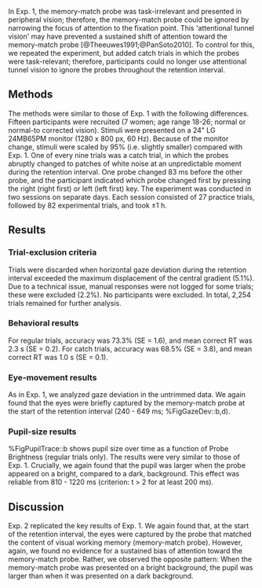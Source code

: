 In Exp. 1, the memory-match probe was task-irrelevant and presented in peripheral vision; therefore, the memory-match probe could be ignored by narrowing the focus of attention to the fixation point. This 'attentional tunnel vision' may have prevented a sustained shift of attention toward the memory-match probe [@Theeuwes1991;@PanSoto2010]. To control for this, we repeated the experiment, but added catch trials in which the probes were task-relevant; therefore, participants could no longer use attentional tunnel vision to ignore the probes throughout the retention interval.

## Methods

The methods were similar to those of Exp. 1 with the following differences. Fifteen participants were recruited (7 women; age range 18-26; normal or normal-to corrected vision). Stimuli were presented on a 24" LG 24MB65PM monitor (1280 x 800 px, 60 Hz). Because of the monitor change, stimuli were scaled by 95% (i.e. slightly smaller) compared with Exp. 1. One of every nine trials was a catch trial, in which the probes abruptly changed to patches of white noise at an unpredictable moment during the retention interval. One probe changed 83 ms before the other probe, and the participant indicated which probe changed first by pressing the right (right first) or left (left first) key. The experiment was conducted in two sessions on separate days. Each session consisted of 27 practice trials, followed by 82 experimental trials, and took ±1 h.

## Results

### Trial-exclusion criteria

Trials were discarded when horizontal gaze deviation during the retention interval exceeded the maximum displacement of the central gradient (5.1%). Due to a technical issue, manual responses were not logged for some trials; these were excluded (2.2%). No participants were excluded. In total, 2,254 trials remained for further analysis.

### Behavioral results

For regular trials, accuracy was 73.3% (SE = 1.6), and mean correct RT was 2.3 s (SE = 0.2). For catch trials, accuracy was 68.5% (SE = 3.8), and mean correct RT was 1.0 s (SE = 0.1).

### Eye-movement results

As in Exp. 1, we analyzed gaze deviation in the untrimmed data. We again found that the eyes were briefly captured by the memory-match probe at the start of the retention interval (240 - 649 ms; %FigGazeDev::b,d).

### Pupil-size results

%FigPupilTrace::b shows pupil size over time as a function of Probe Brightness (regular trials only). The results were very similar to those of Exp. 1. Crucially, we again found that the pupil was larger when the probe appeared on a bright, compared to a dark, background. This effect was reliable from 810 - 1220 ms (criterion: t > 2 for at least 200 ms).

## Discussion

Exp. 2 replicated the key results of Exp. 1. We again found that, at the start of the retention interval, the eyes were captured by the probe that matched the content of visual working memory (memory-match probe). However, again, we found no evidence for a sustained bias of attention toward the memory-match probe. Rather, we observed the opposite pattern: When the memory-match probe was presented on a bright background, the pupil was larger than when it was presented on a dark background.
